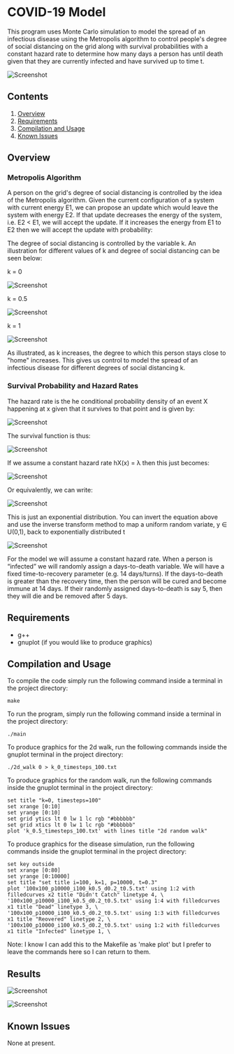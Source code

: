 # COVID-19 Model
This program uses Monte Carlo simulation to model the spread of an infectious disease using the
Metropolis algorithm to control people's degree of social distancing on the grid along with survival
probabilities with a constant hazard rate to determine how many days a person has until death given 
that they are currently infected and have survived up to time t.

![Screenshot](graphics/i100_k0_p10000_t0.5.png)

## Contents

1. [Overview](#overview)
2. [Requirements](#requirements)
3. [Compilation and Usage](#compilation-and-usage)
4. [Known Issues](#known-issues)

## Overview

### Metropolis Algorithm

A person on the grid's degree of social distancing is controlled by the idea of the Metropolis algorithm. Given the 
current configuration of a system with current energy E1, we can propose an update which would leave the system with 
energy E2. If that update decreases the energy of the system, i.e. E2 < E1, we will accept the update. If it increases 
the energy from E1 to E2 then we will accept the update with probability:

The degree of social distancing is controlled by the variable k. An illustration for different values of k and degree
of social distancing can be seen below:

k = 0

![Screenshot](graphics/k_0_timesteps_100.png)

k = 0.5

![Screenshot](graphics/k_0.5_timesteps_100.png)

k = 1

![Screenshot](graphics/k_1_timesteps_100.png)

As illustrated, as k increases, the degree to which this person stays close to "home" increases. This gives us control to
model the spread of an infectious disease for different degrees of social distancing k.

### Survival Probability and Hazard Rates

The hazard rate is the he conditional probability density of an event X happening at x given that it survives to that 
point and is given by:

![Screenshot](equations/hazard_rate.png)

The survival function is thus:

![Screenshot](equations/survival_function.png)

If we assume a constant hazard rate hX(x) = λ then this just becomes:

![Screenshot](equations/survival_function_constant.png)

Or equivalently, we can write:

![Screenshot](equations/survival_function_cum.png)

This is just an exponential distribution. You can invert the equation above and use the inverse transform method to 
map a uniform random variate, y ∈ U(0,1), back to exponentially distributed t

![Screenshot](equations/exponential_t.png)

For the model we will assume a constant hazard rate. When a person is “infected” we will 
randomly assign a days-to-death variable. We will have a fixed time-to-recovery parameter (e.g. 14 days/turns). If the 
days-to-death is greater than the recovery time, then the person will be cured and become immune at 14 days. If their 
randomly assigned days-to-death is say 5, then they will die and be removed after 5 days.

## Requirements

- g++
- gnuplot (if you would like to produce graphics)

## Compilation and Usage

To compile the code simply run the following command inside a terminal in the project directory:

```shell
make
```

To run the program, simply run the following command inside a terminal in the project directory:

```shell
./main
```

To produce graphics for the 2d walk, run the following commands inside the gnuplot terminal in the project directory:

```shell
./2d_walk 0 > k_0_timesteps_100.txt
```

To produce graphics for the random walk, run the following commands inside the gnuplot terminal in the project directory:

```shell
set title "k=0, timesteps=100"
set xrange [0:10]
set yrange [0:10]
set grid ytics lt 0 lw 1 lc rgb "#bbbbbb"
set grid xtics lt 0 lw 1 lc rgb "#bbbbbb"
plot 'k_0.5_timesteps_100.txt' with lines title "2d random walk"
```

To produce graphics for the disease simulation, run the following commands inside the gnuplot terminal in the project directory:

```shell
set key outside
set xrange [0:80]
set yrange [0:10000]
set title "set title i=100, k=1, p=10000, t=0.3"
plot '100x100_p10000_i100_k0.5_d0.2_t0.5.txt' using 1:2 with filledcurves x2 title "Didn't Catch" linetype 4, \
'100x100_p10000_i100_k0.5_d0.2_t0.5.txt' using 1:4 with filledcurves x1 title "Dead" linetype 3, \
'100x100_p10000_i100_k0.5_d0.2_t0.5.txt' using 1:3 with filledcurves x1 title "Reovered" linetype 2, \
'100x100_p10000_i100_k0.5_d0.2_t0.5.txt' using 1:2 with filledcurves x1 title "Infected" linetype 1, \
```

Note: I know I can add this to the Makefile as 'make plot' but I prefer to leave the commands here so I can return to them.

## Results

![Screenshot](graphics/i100_k0_p10000_t0.5.png)

![Screenshot](graphics/i100_k1_p10000_t0.5.png)



## Known Issues

None at present.
